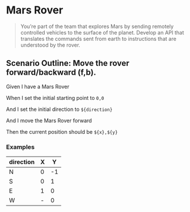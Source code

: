 <!-- Source: https://kata-log.rocks/mars-rover-kata -->

# Mars Rover

> You’re part of the team that explores Mars by sending remotely controlled
> vehicles to the surface of the planet. Develop an API that translates the
> commands sent from earth to instructions that are understood by the rover.

## Scenario Outline: Move the rover forward/backward (f,b).

Given I have a Mars Rover

When I set the initial starting point to `0,0`

And I set the initial direction to `${direction}`

And I move the Mars Rover forward

Then the current position should be `${x},${y}`

### Examples

| direction | X   | Y   |
| --------- | --- | --- |
| N         | 0   | -1  |
| S         | 0   | 1   |
| E         | 1   | 0   |
| W         | -   | 0   |
